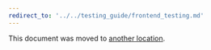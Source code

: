 ```yaml
---
redirect_to: '../../testing_guide/frontend_testing.md'
---
```


This document was moved to [another location](../../testing_guide/frontend_testing.md).

<!-- This redirect file can be deleted February 1, 2021, or later. -->
<!-- Before deletion, see: https://docs.gitlab.com/ee/development/documentation/#move-or-rename-a-page -->
